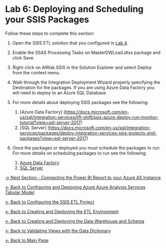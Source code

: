 ﻿# Lab 6:  Deploying and Scheduling your SSIS Packages

Follow these steps to complete this section:

1.  Open the SSIS ETL solution that you configured in [Lab 4](https://github.com/pleblanc72/Insights-in-a-Day/tree/master/4%20-%20Lab%204%20Configuring%20the%20SSIS%20ETL%20Project).
2.  Enable the SSAS Processing Tasks on MasterDWLoad.dtsx package and click Save.
3.  Right-click on AtRisk.SSIS in the Solution Explorer and select Deploy from the context menu.
4.  Walk through the Integration Deployment Wizard properly specifying the Destination for the packages.  If you are using Azure Data Factory you will need to deploy to an Azure SQL Database.  
5.  For more details about deploying SSIS packages see the following:

	1.  [Azure Data Factory] (https://docs.microsoft.com/en-us/sql/integration-services/lift-shift/ssis-azure-deploy-run-monitor-tutorial?view=sql-server-2017)
	2.  [SQL Server] (https://docs.microsoft.com/en-us/sql/integration-services/packages/deploy-integration-services-ssis-projects-and-packages?view=sql-server-2017)
6.  Once the packages or deployed you must schedule the packages to run.  For more details on scheduling packages to run see the following:

	1.  [Azure Data Factory](https://docs.microsoft.com/en-us/azure/data-factory/how-to-invoke-ssis-package-ssis-activity)
	2.  [SQL Server](https://docs.microsoft.com/en-us/sql/integration-services/packages/sql-server-agent-jobs-for-packages?view=sql-server-2017#packages)


[-> Next Section - Connecting the Power BI Report to your Azure AS Instance](https://github.com/pleblanc72/Insights-in-a-Day/tree/master/7%20-%20Lab%207%20Connecting%20the%20Power%20BI%20Report%20to%20your%20Azure%20AS%20Instance)

[<- Back to Configuring and Deploying Azure Azure Analysis Services Tabular Model](https://github.com/pleblanc72/Insights-in-a-Day/tree/master/5%20-%20Lab%205%20Configuring%20and%20Deploying%20Azure%20Analysis%20Services%20Tabular%20Model)

[<- Back to Configuring the SSIS ETL Project](https://github.com/pleblanc72/Insights-in-a-Day/tree/master/4%20-%20Lab%204%20Configuring%20the%20SSIS%20ETL%20Project)

[<- Back to Creating and Deploying the ETL Environment](https://github.com/pleblanc72/Insights-in-a-Day/tree/master/3%20-%20Lab%203%20Creating%20and%20Deploying%20the%20ETL%20Environment)

[<- Back to Creating and Deploying the Data Warehouse and Schema](https://github.com/pleblanc72/Insights-in-a-Day/tree/master/2%20-%20Lab%202%20Creating%20and%20Deploying%20the%20Data%20Warehouse%20and%20Schema)

[<- Back to Validating Views with the Data Dictionary](https://github.com/pleblanc72/Insights-in-a-Day/tree/master/1%20-%20Lab%201%20Validating%20Data%20Dictionary)

[<- Back to Main Page](https://github.com/pleblanc72/Insights-in-a-Day)